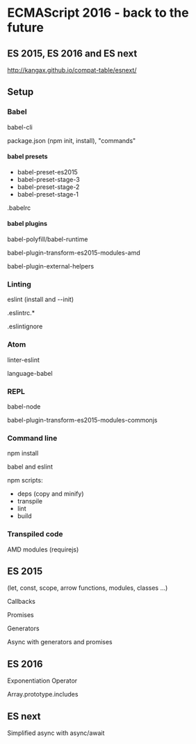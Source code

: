 # ECMAScript 2016 - back to the future

## ES 2015, ES 2016 and ES next
http://kangax.github.io/compat-table/esnext/

## Setup
### Babel
babel-cli

package.json (npm init, install), "commands"

#### babel presets
* babel-preset-es2015
* babel-preset-stage-3
* babel-preset-stage-2
* babel-preset-stage-1

.babelrc

#### babel plugins
babel-polyfill/babel-runtime

babel-plugin-transform-es2015-modules-amd

babel-plugin-external-helpers

### Linting
eslint (install and --init)

.eslintrc.*

.eslintignore

### Atom
linter-eslint

language-babel

### REPL
babel-node

babel-plugin-transform-es2015-modules-commonjs


### Command line
npm install

babel and eslint

npm scripts:
* deps (copy and minify)
* transpile
* lint
* build

### Transpiled code
AMD modules (requirejs)


## ES 2015
(let, const, scope, arrow functions, modules, classes ...)

Callbacks

Promises

Generators

Async with generators and promises

## ES 2016
Exponentiation Operator

Array.prototype.includes


## ES next
Simplified async with async/await
